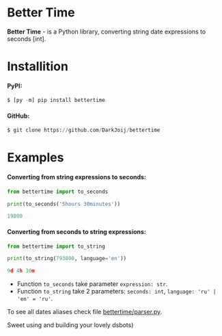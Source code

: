 # Better Time
**Better Time** - is a Python library, converting string date expressions to seconds [int].

# Installition
#### PyPI:
```py
$ [py -m] pip install bettertime
```
#### GitHub:
```py
$ git clone https://github.com/DarkJoij/bettertime
```

# Examples
#### Converting from string expressions to seconds:
```py
from bettertime import to_seconds

print(to_seconds('5hours 30minutes'))
```
```py
19800
```

#### Converting from seconds to string expressions:
```py
from bettertime import to_string

print(to_string(793800, language='en'))
```
```py
9d 4h 30m
```

* Function `to_seconds` take parameter `expression: str`.
* Function `to_string` take 2 parameters: `seconds: int`, `language: 'ru' | 'en' = 'ru'`.

To see all dates aliases check file [bettertime/parser.py](https://github.com/DarkJoij/bettertime/blob/main/bettertime/parser.py). 

Sweet using and building your lovely dsbots)
